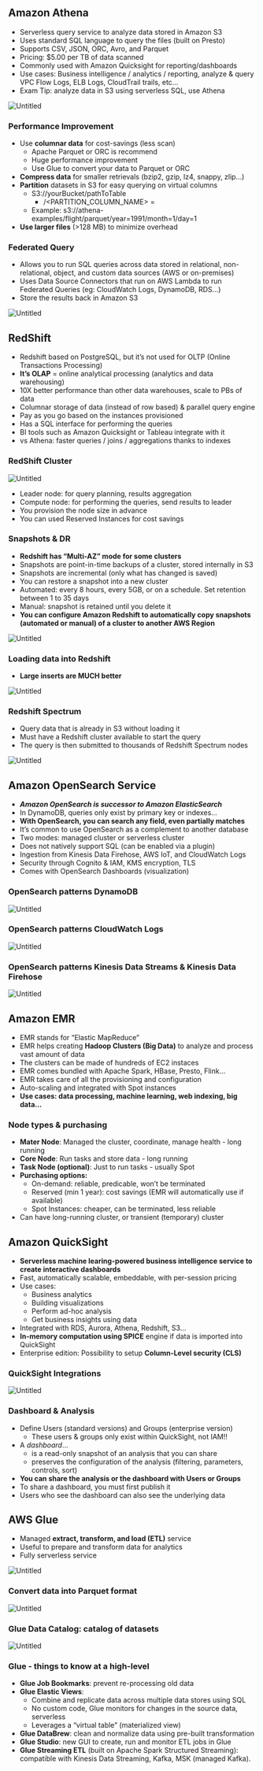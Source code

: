 ## Amazon Athena

- Serverless query service to analyze data stored in Amazon S3
- Uses standard SQL language to query the files (built on Presto)
- Supports CSV, JSON, ORC, Avro, and Parquet
- Pricing: $5.00 per TB of data scanned
- Commonly used with Amazon Quicksight for reporting/dashboards
- Use cases: Business intelligence / analytics / reporting, analyze & query VPC Flow Logs, ELB Logs, CloudTrail trails, etc…
- Exam Tip: analyze data in S3 using serverless SQL, use Athena

![Untitled](https://s3-us-west-2.amazonaws.com/secure.notion-static.com/bad79c6b-44c9-49b2-ac37-aa82c0ba8557/Untitled.png)

### Performance Improvement

- Use **columnar data** for cost-savings (less scan)
  - Apache Parquet or ORC is recommend
  - Huge performance improvement
  - Use Glue to convert your data to Parquet or ORC
- **Compress data** for smaller retrievals (bzip2, gzip, lz4, snappy, zlip…)
- **Partition** datasets in S3 for easy querying on virtual columns
  - S3://yourBucket/pathToTable
    - /<PARTITION_COLUMN_NAME> = <VALUE>
  - Example: s3://athena-examples/flight/parquet/year=1991/month=1/day=1
- **Use larger files** (>128 MB) to minimize overhead

### Federated Query

- Allows you to run SQL queries across data stored in relational, non-relational, object, and custom data sources (AWS or on-premises)
- Uses Data Source Connectors that run on AWS Lambda to run Federated Queries (eg: CloudWatch Logs, DynamoDB, RDS…)
- Store the results back in Amazon S3

![Untitled](https://s3-us-west-2.amazonaws.com/secure.notion-static.com/8f88b1d9-5b10-40ca-b92d-81ea0c629844/Untitled.png)

## RedShift

- Redshift based on PostgreSQL, but it’s not used for OLTP (Online Transactions Processing)
- **It’s OLAP** = online analytical processing (analytics and data warehousing)
- 10X better performance than other data warehouses, scale to PBs of data
- Columnar storage of data (instead of row based) & parallel query engine
- Pay as you go based on the instances provisioned
- Has a SQL interface for performing the queries
- BI tools such as Amazon Quicksight or Tableau integrate with it
- vs Athena: faster queries / joins / aggregations thanks to indexes

### RedShift Cluster

![Untitled](https://s3-us-west-2.amazonaws.com/secure.notion-static.com/ca732597-7802-416b-bce5-ff23ff5d4ac4/Untitled.png)

- Leader node: for query planning, results aggregation
- Compute node: for performing the queries, send results to leader
- You provision the node size in advance
- You can used Reserved Instances for cost savings

### Snapshots & DR

- **Redshift has “Multi-AZ” mode for some clusters**
- Snapshots are point-in-time backups of a cluster, stored internally in S3
- Snapshots are incremental (only what has changed is saved)
- You can restore a snapshot into a new cluster
- Automated: every 8 hours, every 5GB, or on a schedule. Set retention between 1 to 35 days
- Manual: snapshot is retained until you delete it
- **You can configure Amazon Redshift to automatically copy snapshots (automated or manual) of a cluster to another AWS Region**

![Untitled](https://s3-us-west-2.amazonaws.com/secure.notion-static.com/4852d898-f74d-40f6-b476-71e26ca47090/Untitled.png)

### Loading data into Redshift

- **Large inserts are MUCH better**

![Untitled](https://s3-us-west-2.amazonaws.com/secure.notion-static.com/043d9b97-b7ce-4ad3-9c9d-763330aed34c/Untitled.png)

### Redshift Spectrum

- Query data that is already in S3 without loading it
- Must have a Redshift cluster available to start the query
- The query is then submitted to thousands of Redshift Spectrum nodes

![Untitled](https://s3-us-west-2.amazonaws.com/secure.notion-static.com/8ae21f2c-99d0-4c98-aab8-c35498fbcaf3/Untitled.png)

## Amazon OpenSearch Service

- **_Amazon OpenSearch is successor to Amazon ElasticSearch_**
- In DynamoDB, queries only exist by primary key or indexes…
- **With OpenSearch, you can search any field, even partially matches**
- It’s common to use OpenSearch as a complement to another database
- Two modes: managed cluster or serverless cluster
- Does not natively support SQL (can be enabled via a plugin)
- Ingestion from Kinesis Data Firehose, AWS IoT, and CloudWatch Logs
- Security through Cognito & IAM, KMS encryption, TLS
- Comes with OpenSearch Dashboards (visualization)

### OpenSearch patterns DynamoDB

![Untitled](https://s3-us-west-2.amazonaws.com/secure.notion-static.com/8f5c6c71-ca0f-4382-8b77-c23ad757336a/Untitled.png)

### OpenSearch patterns CloudWatch Logs

![Untitled](https://s3-us-west-2.amazonaws.com/secure.notion-static.com/619831b2-630d-4011-87c1-1284a615755b/Untitled.png)

### OpenSearch patterns Kinesis Data Streams & Kinesis Data Firehose

![Untitled](https://s3-us-west-2.amazonaws.com/secure.notion-static.com/78eec671-4ac7-4c66-97a5-9573282dabbe/Untitled.png)

## Amazon EMR

- EMR stands for “Elastic MapReduce”
- EMR helps creating **Hadoop Clusters (Big Data)** to analyze and process vast amount of data
- The clusters can be made of hundreds of EC2 instaces
- EMR comes bundled with Apache Spark, HBase, Presto, Flink…
- EMR takes care of all the provisioning and configuration
- Auto-scaling and integrated with Spot instances
- **Use cases: data processing, machine learning, web indexing, big data…**

### Node types & purchasing

- **Mater Node**: Managed the cluster, coordinate, manage health - long running
- **Core Node**: Run tasks and store data - long running
- **Task Node (optional)**: Just to run tasks - usually Spot
- **Purchasing options:**
  - On-demand: reliable, predicable, won’t be terminated
  - Reserved (min 1 year): cost savings (EMR will automatically use if available)
  - Spot Instances: cheaper, can be terminated, less reliable
- Can have long-running cluster, or transient (temporary) cluster

## Amazon QuickSight

- **Serverless machine learing-powered business intelligence service to create interactive dashboards**
- Fast, automatically scalable, embeddable, with per-session pricing
- Use cases:
  - Business analytics
  - Building visualizations
  - Perform ad-hoc analysis
  - Get business insights using data
- Integrated with RDS, Aurora, Athena, Redshift, S3…
- **In-memory computation using SPICE** engine if data is imported into QuickSight
- Enterprise edition: Possibility to setup **Column-Level security (CLS)**

### QuickSight Integrations

![Untitled](https://s3-us-west-2.amazonaws.com/secure.notion-static.com/66357067-54a1-4695-bfb7-045cf5bb27e8/Untitled.png)

### Dashboard & Analysis

- Define Users (standard versions) and Groups (enterprise version)
  - These users & groups only exist within QuickSight, not IAM!!
- A _dashboard_…
  - is a read-only snapshot of an analysis that you can share
  - preserves the configuration of the analysis (filtering, parameters, controls, sort)
- **You can share the analysis or the dashboard with Users or Groups**
- To share a dashboard, you must first publish it
- Users who see the dashboard can also see the underlying data

## AWS Glue

- Managed **extract, transform, and load (ETL)** service
- Useful to prepare and transform data for analytics
- Fully serverless service

![Untitled](https://s3-us-west-2.amazonaws.com/secure.notion-static.com/31d63caa-5e49-41ee-9202-15a6b03e3a61/Untitled.png)

### Convert data into Parquet format

![Untitled](https://s3-us-west-2.amazonaws.com/secure.notion-static.com/489eedcd-fca5-4951-85f1-42050d181bd6/Untitled.png)

### Glue Data Catalog: catalog of datasets

![Untitled](https://s3-us-west-2.amazonaws.com/secure.notion-static.com/eb5fdd6c-eef2-4f3f-8d06-2bcf2b788aa5/Untitled.png)

### Glue - things to know at a high-level

- **Glue Job Bookmarks**: prevent re-processing old data
- **Glue Elastic Views**:
  - Combine and replicate data across multiple data stores using SQL
  - No custom code, Glue monitors for changes in the source data, serverless
  - Leverages a “virtual table” (materialized view)
- **Glue DataBrew**: clean and normalize data using pre-built transformation
- **Glue Studio**: new GUI to create, run and monitor ETL jobs in Glue
- **Glue Streaming ETL** (built on Apache Spark Structured Streaming): compatible with Kinesis Data Streaming, Kafka, MSK (managed Kafka).
